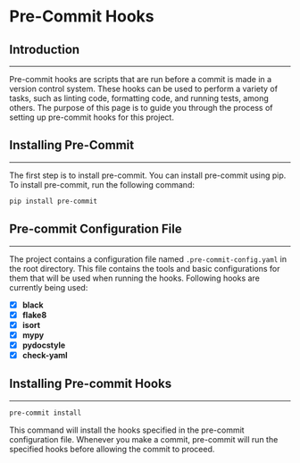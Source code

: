 # Pre-Commit Hooks

## **Introduction**
-------------------------------

Pre-commit hooks are scripts that are run before a commit is made in a version control system. These hooks can be used to perform a variety of tasks, such as linting code, formatting code, and running tests, among others. The purpose of this page is to guide you through the process of setting up pre-commit hooks for this project.

## **Installing Pre-Commit**
-------------------------------

The first step is to install pre-commit. You can install pre-commit using pip. To install pre-commit, run the following command:

```sh
pip install pre-commit
```

## **Pre-commit Configuration File**
-------------------------------

The project contains a configuration file named `.pre-commit-config.yaml` in the root directory. This file contains the tools and basic configurations for them that will be used
when running the hooks. Following hooks are currently being used:

- [x] **black**
- [x] **flake8**
- [x] **isort**
- [x] **mypy**
- [x] **pydocstyle**
- [x] **check-yaml**

## **Installing Pre-commit Hooks**
-------------------------------

```sh
pre-commit install
```

This command will install the hooks specified in the pre-commit configuration file. Whenever you make a commit, pre-commit will run the specified hooks before allowing the commit to proceed.